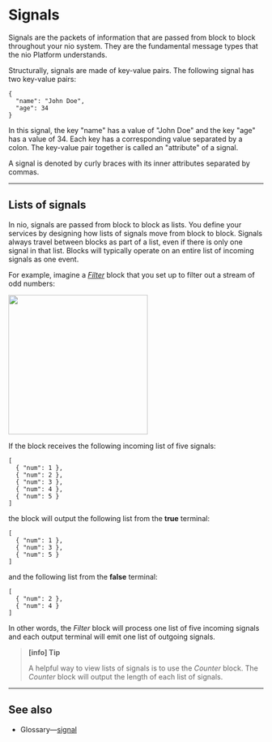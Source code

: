 # Signals

Signals are the packets of information that are passed from block to block throughout your nio system. They are the fundamental message types that the nio Platform understands.

Structurally, signals are made of key-value pairs. The following signal has two key-value pairs:
```
{
  "name": "John Doe",
  "age": 34
}
```

In this signal, the key "name" has a value of "John Doe" and the key "age" has a value of 34. Each key has a corresponding value separated by a colon. The key-value pair together is called an "attribute" of a signal.

A signal is denoted by curly braces with its inner attributes separated by commas.

---

## Lists of signals

In nio, signals are passed from block to block as lists. You define your services by designing how lists of signals move from block to block. Signals always travel between blocks as part of a list, even if there is only one signal in that list. Blocks will typically operate on an entire list of incoming signals as one event.

For example, imagine a [_Filter_](https://blocks.n.io/Filter) block that you set up to filter out a stream of odd numbers:

<img class="shadow left" src="/img/signals/filter-block-config.png" width="275"/>

<br>

If the block receives the following incoming list of five signals:

```
[
  { "num": 1 },
  { "num": 2 },
  { "num": 3 },
  { "num": 4 },
  { "num": 5 }
]
```

the block will output the following list from the **true** terminal:

```
[
  { "num": 1 },
  { "num": 3 },
  { "num": 5 }
]
```

and the following list from the **false** terminal:

```
[
  { "num": 2 },
  { "num": 4 }
]
```

In other words, the _Filter_ block will process one list of five incoming signals and each output terminal will emit one list of outgoing signals.

> **[info] Tip**
>
> A helpful way to view lists of signals is to use the _Counter_ block. The _Counter_ block will output the length of each list of signals.
>

---
## See also

* Glossary—[signal](/glossary/README.md#signal)

